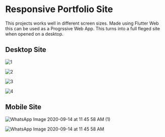 # Responsive Portfolio Site


This projects works well in different screen sizes.
Made using Flutter Web this can be used as a Progrssive Web App.
This turns into a full fleged site when opened on a desktop.

## Desktop Site
![1](https://user-images.githubusercontent.com/39939752/93050064-d56a1480-f67f-11ea-97b5-f3f540215b2d.jpg)

![2](https://user-images.githubusercontent.com/39939752/93050068-d69b4180-f67f-11ea-965b-94793a671bbb.jpg)

![3](https://user-images.githubusercontent.com/39939752/93050072-d733d800-f67f-11ea-8807-9af0d74561dd.jpg)

![4](https://user-images.githubusercontent.com/39939752/93050074-d7cc6e80-f67f-11ea-8fd3-d99fe6e520b4.jpg)


## Mobile Site
![WhatsApp Image 2020-09-14 at 11 45 58 AM (1)](https://user-images.githubusercontent.com/39939752/93050136-f3d01000-f67f-11ea-839e-be24c9f43e46.jpeg)

![WhatsApp Image 2020-09-14 at 11 45 58 AM](https://user-images.githubusercontent.com/39939752/93050147-f599d380-f67f-11ea-9616-49e29917b199.jpeg)
